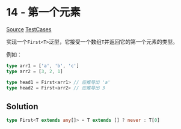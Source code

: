 # 14 - 第一个元素

[Source](https://github.com/lybenson/ts-checker/blob/master/src/14-easy-first/template.ts) [TestCases](https://github.com/lybenson/ts-checker/blob/master/src/14-easy-first/test-cases.ts)

实现一个`First<T>`泛型，它接受一个数组`T`并返回它的第一个元素的类型。

例如：

```ts
type arr1 = ['a', 'b', 'c']
type arr2 = [3, 2, 1]

type head1 = First<arr1> // 应推导出 'a'
type head2 = First<arr2> // 应推导出 3
```

## Solution

```ts
type First<T extends any[]> = T extends [] ? never : T[0]
```
